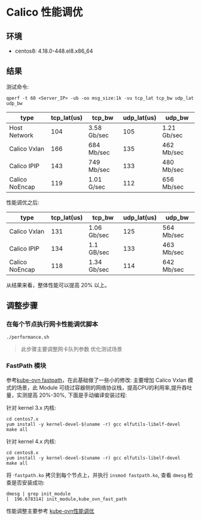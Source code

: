 # Calico 性能调优

## 环境

- centos8: 4.18.0-448.el8.x86_64

## 结果

测试命令:

```shell
qperf -t 60 <Server_IP> -ub -oo msg_size:1k -vu tcp_lat tcp_bw udp_lat udp_bw
```

| type | tcp_lat(us) | tcp_bw | udp_lat(us) | udp_bw |
| --- | --- | --- | --- | --- |
| Host Network | 104 | 3.58 Gb/sec | 105 | 1.21 Gb/sec |
| Calico Vxlan | 166 | 684 Mb/sec | 135 | 462 Mb/sec |
| Calico IPIP  | 143 | 749 Mb/sec  | 133 | 480 Mb/sec |
| Calico NoEncap | 119 | 1.01 G/sec | 112 | 656 Mb/sec |

性能调优之后:

| type | tcp_lat(us) | tcp_bw | udp_lat(us) | udp_bw |
| --- | --- | --- | --- | --- |
| Calico Vxlan | 131 | 1.06 Gb/sec | 125 | 564 Mb/sec |
| Calico IPIP  | 134 | 1.1 GB/sec | 133 | 463 Mb/sec |
| Calico NoEncap | 118 | 1.34 Gb/sec | 114 | 642 Mb/sec |

从结果来看，整体性能可以提高 20% 以上。

## 调整步骤

### 在每个节点执行网卡性能调优脚本

```shell
./performance.sh
```

> 此步骤主要调整网卡队列参数
> 优化测试场景

### FastPath 模块

参考[kube-ovn fastpath](https://kubeovn.github.io/docs/v1.11.x/advance/fastpath/)，在此基础做了一些小的修改: 主要增加 Calico Vxlan 模式的场景，此 Module 
可绕过容器侧的网络协议栈，提高CPU的利用率,提升吞吐量，实测提高 20%-30%, 下面是手动编译安装过程:

针对 kernel 3.x 内核:

```shell
cd centos7.x
yum install -y kernel-devel-$(uname -r) gcc elfutils-libelf-devel
make all
```

针对 kernel 4.x 内核:

```shell
cd centos8.x
yum install -y kernel-devel-$(uname -r) gcc elfutils-libelf-devel
make all
```

将 ·`fastpath.ko` 拷贝到每个节点上，并执行 `insmod fastpath.ko`, 查看 `dmesg` 检查是否安装成功:

```shell
dmesg | grep init_module
[  196.678314] init_module,kube_ovn_fast_path
```

性能调整主要参考 [kube-ovn性能调优](https://kubeovn.github.io/docs/v1.11.x/advance/performance-tuning/)